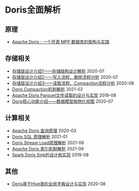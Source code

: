 # Doris全面解析

## 原理
- [Apache Doris : 一个开源 MPP 数据库的架构与实践](https://www.jianshu.com/p/d3742af8ecce)

## 存储相关
- [存储层设计介绍1——存储结构设计解析](https://mp.weixin.qq.com/s/aJ3FwDI6KprYYUwXzhl_-A)    2020-07
- [存储层设计介绍2——写入流程、删除流程分析](https://mp.weixin.qq.com/s/xl4ePcsSVPPNQDGBw-KoKA)    2020-07
- [存储层设计介绍3——读取流程、Compaction流程分析](https://mp.weixin.qq.com/s/U9w3VxCKhTk_3Sglo9J-aA)    2020-08
- [Doris Compaction机制解析](https://mp.weixin.qq.com/s/5D1gAOEiFWM7N6KPwqHHdw)    2021-02
- [Apache Doris Parquet文件读取的设计与实现](https://mp.weixin.qq.com/s/5D6G_kvl9TzYCMIgynhERA)    2019-08
- [Doris核心功能介绍——数据模型和物化视图](https://mp.weixin.qq.com/s/eRUg1du8AQxLvqYjJ621fA)    2020-07


## 计算相关
- [Apache Doris 查询原理](https://blog.bcmeng.com/post/apache-doris-query.html)    2020-03
- [Doris SQL 原理解析](https://mp.weixin.qq.com/s/v1jI1MxEHPT5czCWd0kRxw)    2021-01
- [Doris Stream Load原理解析](https://mp.weixin.qq.com/s/NUSHwAUsFskSXG5R0mw8kg)    2021-06
- [Apache Doris 索引机制解析](https://mp.weixin.qq.com/s/KdCdXb9Z3MdUZ5S0RV726Q)    2021-09
- [Spark Doris Sink的设计和实现](https://mp.weixin.qq.com/s/uoPLfFBv9Vt2gg9HEriR0Q)    2019-08


## 其他
- [Doris基于Hive表的全局字典设计与实现](https://mp.weixin.qq.com/s/YlZnlMTTI8xhULmk1y-N6w)    2020-08
